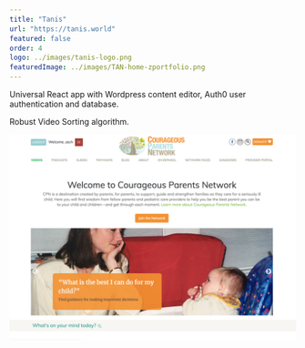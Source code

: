 ```yaml
---
title: "Tanis"
url: "https://tanis.world"
featured: false
order: 4
logo: ../images/tanis-logo.png
featuredImage: ../images/TAN-home-zportfolio.png
---
```


Universal React app with Wordpress content editor, Auth0 user authentication and database.

Robust Video Sorting algorithm.

![Courageous Parents Network Homepage](../images/Z_cpn_home.png)
